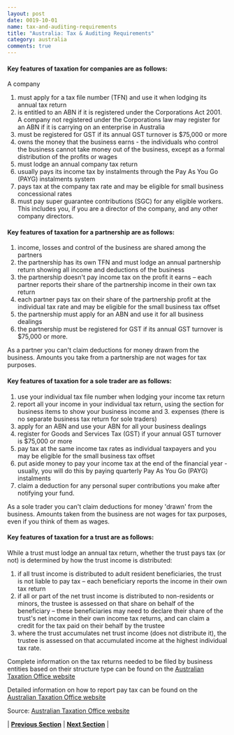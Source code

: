 ```yaml
---
layout: post
date: 0019-10-01
name: tax-and-auditing-requirements
title: "Australia: Tax & Auditing Requirements"
category: australia
comments: true
---
```

#### Key features of taxation for companies are as follows:
A company
1. must apply for a tax file number (TFN) and use it when lodging its annual tax return
2. is entitled to an ABN if it is registered under the Corporations Act 2001. A company not registered under the Corporations law may register for an ABN if it is carrying on an enterprise in Australia
3. must be registered for GST if its annual GST turnover is $75,000 or more
4. owns the money that the business earns - the individuals who control the business cannot take money out of the business, except as a formal distribution of the profits or wages
5. must lodge an annual company tax return
6. usually pays its income tax by instalments through the Pay As You Go (PAYG) instalments system
7. pays tax at the company tax rate and may be eligible for small business concessional rates
8. must pay super guarantee contributions (SGC) for any eligible workers. This includes you, if you are a director of the company, and any other company directors.

#### Key features of taxation for a partnership are as follows:
1. income, losses and control of the business are shared among the partners
2. the partnership has its own TFN and must lodge an annual partnership return showing all income and deductions of the business
3. the partnership doesn't pay income tax on the profit it earns – each partner reports their share of the partnership income in their own tax return
4. each partner pays tax on their share of the partnership profit at the individual tax rate and may be eligible for the small business tax offset
5. the partnership must apply for an ABN and use it for all business dealings
6. the partnership must be registered for GST if its annual GST turnover is $75,000 or more.

As a partner you can't claim deductions for money drawn from the business. Amounts you take from a partnership are not wages for tax purposes.

#### Key features of taxation for a sole trader are as follows:
1. use your individual tax file number when lodging your income tax return
2. report all your income in your individual tax return, using the section for business items to show your business income and 3. expenses (there is no separate business tax return for sole traders)
4. apply for an ABN and use your ABN for all your business dealings
5. register for Goods and Services Tax (GST) if your annual GST turnover is $75,000 or more
6. pay tax at the same income tax rates as individual taxpayers and you may be eligible for the small business tax offset
7. put aside money to pay your income tax at the end of the financial year - usually, you will do this by paying quarterly Pay As You Go (PAYG) instalments
8. claim a deduction for any personal super contributions you make after notifying your fund.

As a sole trader you can't claim deductions for money 'drawn' from the business. Amounts taken from the business are not wages for tax purposes, even if you think of them as wages.

#### Key features of taxation for a trust are as follows:

While a trust must lodge an annual tax return, whether the trust pays tax (or not) is determined by how the trust income is distributed:
1. if all trust income is distributed to adult resident beneficiaries, the trust is not liable to pay tax – each beneficiary reports the income in their own tax return
2. if all or part of the net trust income is distributed to non-residents or minors, the trustee is assessed on that share on behalf of the beneficiary – these beneficiaries may need to declare their share of the trust's net income in their own income tax returns, and can claim a credit for the tax paid on their behalf by the trustee
3. where the trust accumulates net trust income (does not distribute it), the trustee is assessed on that accumulated income at the highest individual tax rate.

Complete information on the tax returns needed to be filed by business entities based on their structure type can be found on the [Australian Taxation Office website](https://www.ato.gov.au/Business/Starting-your-own-business/Before-you-get-started/Choosing-your-business-structure/)

Detailed information on how to report pay tax can be found on the [Australian Taxation Office website](https://www.ato.gov.au/Business/Starting-your-own-business/Reporting-and-paying-tax/)

Source: [Australian Taxation Office website](https://www.ato.gov.au/)


| **[Previous Section]( https://neo-project.github.io/global-blockchain-compliance-hub//australia/australia-team-member-nationality-requirements.html)** | **[Next Section]( https://neo-project.github.io/global-blockchain-compliance-hub//australia/australia-governing-by-law.html)** |
